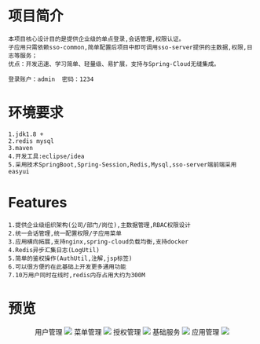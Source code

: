 # 项目简介
    本项目核心设计目的是提供企业级的单点登录,会话管理,权限认证。
    子应用只需依赖sso-common,简单配置后项目中即可调用sso-server提供的主数据,权限,日志等服务；
    优点：开发迅速、学习简单、轻量级、易扩展，支持与Spring-Cloud无缝集成。
    
    登录账户：admin  密码：1234

# 环境要求
    1.jdk1.8 +
    2.redis mysql
    3.maven
    4.开发工具:eclipse/idea
    5.采用技术SpringBoot,Spring-Session,Redis,Mysql,sso-server端前端采用easyui


# Features
    1.提供企业级组织架构(公司/部门/岗位),主数据管理,RBAC权限设计
    2.统一会话管理,统一配置权限/子应用菜单
    3.应用横向拓展,支持nginx,spring-cloud负载均衡,支持docker
    4.Redis异步汇集日志(LogUtil)
    5.简单的鉴权操作(AuthUtil,注解,jsp标签)
    6.可以很方便的在此基础上开发更多通用功能
    7.10万用户同时在线时,redis内存占用大约为300M

# 预览
<p align="center">
        用户管理
    <img src='https://github.com/yzgod/tw-sso/blob/master/docs/images/1.png' />
        菜单管理
    <img src='https://github.com/yzgod/tw-sso/blob/master/docs/images/3.png' />
        授权管理
    <img src='https://github.com/yzgod/tw-sso/blob/master/docs/images/5.png' />
        基础服务
    <img src='https://github.com/yzgod/tw-sso/blob/master/docs/images/7.png' />
        应用管理
    <img src='https://github.com/yzgod/tw-sso/blob/master/docs/images/8.png' />
</p>

